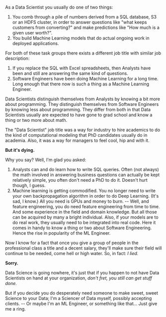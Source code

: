 <!--
.. title: Data Science is dying out
.. slug: data-science-is-dying-out
.. date: 2020-02-24 01:50:26 UTC-06:00
.. tags: 
.. category: 
.. link: 
.. description: 
.. type: text
-->

As a Data Scientist you usually do one of two things:
1. You comb through a pile of numbers derived from a SQL database, S3 or an HDFS cluster, in order to answer questions like "what keeps customers from converting?" and make predictions like "How much is a given user worth?".
2. You build Machine Learning models that do actual ongoing work in deployed applications.

For both of these task groups there exists a different job title with similar job description:

1. If you replace the SQL with Excel spreadsheets, then Analysts have been and still are answering the same kind of questions.
2. Software Engineers have been doing Machine Learning for a long time. Long enough that there now is such a thing as a Machine Learning Engineer.

Data Scientists distinguish themselves from Analysts by knowing a bit more about programming. They distinguish themselves from Software Engineers by knowing less about programming. They differ from both in that Data Scientists usually are expected to have gone to grad school and know a thing or two more about math. 

The "Data Scientist" job title was a way for industry to hire academics to do the kind of computational modeling that PhD candidates usually do in academia.
Also, it was a way for managers to feel cool, hip and with it.

**But it's dying.**

Why you say? Well, I'm glad you asked:

1. Analysts can and do learn how to write SQL queries. Often (not always) the math involved in answering business questions can actually be kept relatively simple, you often don't need a PhD to do it. Doesn't hurt though, I guess.
2. Machine learning is getting commodified. You no longer need to write your own backpropagation algorithm in order to do Deep Learning. (It's sad, I know.) All you need is GPUs and money to burn. -- Well, and feature engineering, you do need feature engineering from time to time. And some experience in the field and domain knowledge. But all those can be acquired by many a bright individual.
Also, if your models are to do real work, they usually need to be integrated into real code. Here it comes in handy to know a thing or two about Software Engineering. Hence the rise in popularity of the ML Engineer.

Now I know for a fact that once you give a group of people in the professional class a title and a decent salary, they'll make sure their field will continue to be needed, come hell or high water. So, in fact: *I lied.*

**Sorry.**

Data Science is going nowhere, it's just that if you happen to not have Data Scientists on hand at your organization, _don't fret, you still can get stuff done._

But if you decide you do desperately need someone to make sweet, sweet Science to your Data; I'm a Sciencer of Data myself, possibly accepting clients. -- Or maybe I'm an ML Engineer, or something like that... Just give me a ring.
